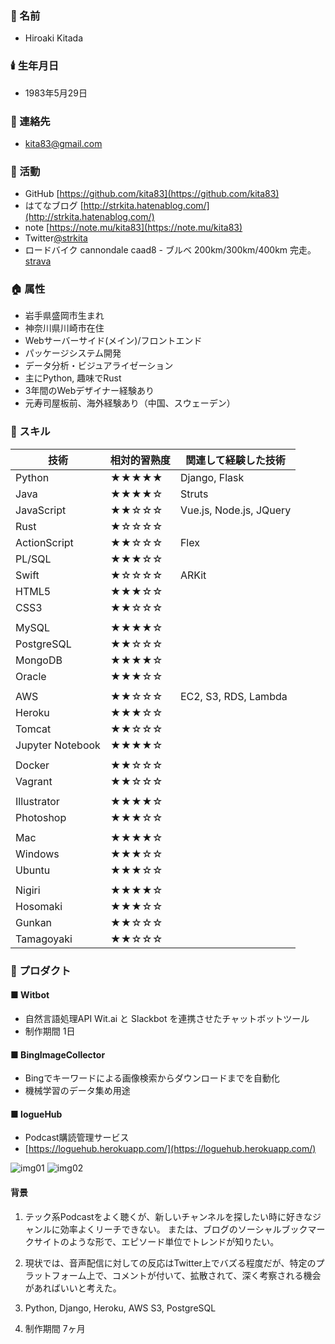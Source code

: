 <a name="基本情報"></a>
### 🙊 名前
- Hiroaki Kitada

### 🕯️ 生年月日
- 1983年5月29日

### 📮 連絡先
- kita83@gmail.com  

### 🚴 活動
- GitHub [https://github.com/kita83](https://github.com/kita83)  
- はてなブログ [http://strkita.hatenablog.com/](http://strkita.hatenablog.com/)  
- note [https://note.mu/kita83](https://note.mu/kita83)
- Twitter[@strkita](https://twitter.com/strkita)  
- ロードバイク cannondale caad8 - ブルベ 200km/300km/400km 完走。 [strava](https://www.strava.com/athletes/kita83)  
  
<a name="属性"></a>
### 🏠 属性
- 岩手県盛岡市生まれ
- 神奈川県川崎市在住
- Webサーバーサイド(メイン)/フロントエンド
- パッケージシステム開発
- データ分析・ビジュアライゼーション
- 主にPython, 趣味でRust
- 3年間のWebデザイナー経験あり
- 元寿司屋板前、海外経験あり（中国、スウェーデン）

<a name="スキル"></a>
### 🚀 スキル

| 技術       | 相対的習熟度 | 関連して経験した技術             |
|--------------|-------|---------------------------|
| Python       | ★★★★★ | Django, Flask             |
| Java         | ★★★★☆ | Struts                    |
| JavaScript   | ★★☆☆☆ | Vue.js, Node.js, JQuery   |
| Rust         | ★☆☆☆☆ |                           |
| ActionScript | ★★☆☆☆ | Flex                      |
| PL/SQL       | ★★★☆☆ |                           |
| Swift        | ★☆☆☆☆ | ARKit                     |
| HTML5        | ★★★☆☆ |                           |
| CSS3         | ★★☆☆☆ |                           |
|              |       |                           |
| MySQL        | ★★★★☆ |                           |
| PostgreSQL   | ★★☆☆☆ |                           |
| MongoDB      | ★★★★☆ |                           |
| Oracle       | ★★★☆☆ |                           |
|              |       |                           |
| AWS          | ★★☆☆☆ | EC2, S3, RDS, Lambda      |
| Heroku       | ★★★☆☆ |                           |
| Tomcat       | ★★☆☆☆ |                           |
| Jupyter Notebook | ★★★★☆ |                           |
|              |       |                           |
| Docker       | ★★☆☆☆ |                           |
| Vagrant      | ★★☆☆☆ |                           |
|              |       |                           |
| Illustrator  | ★★★★☆ |                           |
| Photoshop    | ★★★☆☆ |                           |
|              |       |                           |
| Mac    | ★★★★☆ |                           |
| Windows    | ★★★☆☆ |                           |
| Ubuntu    | ★★★☆☆ |                           |
|              |       |                           |
| Nigiri    | ★★★★☆ |                           |
| Hosomaki    | ★★★☆☆ |                           |
| Gunkan    | ★★☆☆☆ |                           |
| Tamagoyaki    | ★★☆☆☆ |                           |

<a name="プロダクト"></a>
### 🌳 プロダクト
#### ■ Witbot
- 自然言語処理API Wit.ai と Slackbot を連携させたチャットボットツール
- 制作期間 1日

#### ■ BingImageCollector
- Bingでキーワードによる画像検索からダウンロードまでを自動化
- 機械学習のデータ集め用途

#### ■ logueHub
- Podcast購読管理サービス
- [https://loguehub.herokuapp.com/](https://loguehub.herokuapp.com/)
  
![img01](https://raw.github.com/kita83/kita83.github.io/images/2018-05-12_233641.png)
![img02](https://raw.github.com/kita83/kita83.github.io/images/2018-05-19_172621.png)

#### 背景
1. テック系Podcastをよく聴くが、新しいチャンネルを探したい時に好きなジャンルに効率よくリーチできない。
または、ブログのソーシャルブックマークサイトのような形で、エピソード単位でトレンドが知りたい。  

2. 現状では、音声配信に対しての反応はTwitter上でバズる程度だが、特定のプラットフォーム上で、コメントが付いて、拡散されて、深く考察される機会があればいいと考えた。  

3. Python, Django, Heroku, AWS S3, PostgreSQL  

4. 制作期間 7ヶ月
